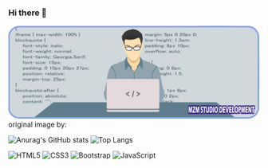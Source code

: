 ### Hi there 👋

![MiguelZM23-Banner](./img/front-image-github2.webp) original image by: 



![Anurag's GitHub stats](https://github-readme-stats.vercel.app/api?username=MiguelZM23&hide=issues&show_icons=truetrue&theme=radical) ![Top Langs](https://github-readme-stats.vercel.app/api/top-langs/?username=MiguelZM23&card_width=250&langs_count=6&layout=compact&theme=tokyonight)

![HTML5](https://img.icons8.com/color/48/000000/html-5--v1.png)
    ![CSS3](https://img.icons8.com/color/48/000000/css3.png)
    ![Bootstrap](https://img.icons8.com/color/48/000000/bootstrap.png)
    ![JavaScript](https://img.icons8.com/color/48/000000/javascript--v1.png)



<!--
**MiguelZM23/miguelzm23** is a ✨ _special_ ✨ repository because its `README.md` (this file) appears on your GitHub profile.

Here are some ideas to get you started:

- 🔭 I’m currently working on ...
- 🌱 I’m currently learning ...
- 👯 I’m looking to collaborate on ...
- 🤔 I’m looking for help with ...
- 💬 Ask me about ...
- 📫 How to reach me: ...
- 😄 Pronouns: ...
- ⚡ Fun fact: ...
-->
